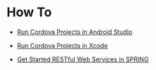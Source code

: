 # How To

 * [Run Cordova Projects in Android Studio](https://github.com/gotoark/How-to/blob/master/Run%20Cordova%20Project%20in%20Android%20Studio.md)
 
 * [Run Cordova Projects in Xcode](https://github.com/gotoark/How-to/blob/master/Run%20Cordova%20Projects%20in%20Xcode)
 
 * [Get Started RESTful Web Services in SPRING](https://github.com/gotoark/How-to/blob/master/Get%20Started%20RESTful%20Web%20Services%20in%20SPRING.md)

